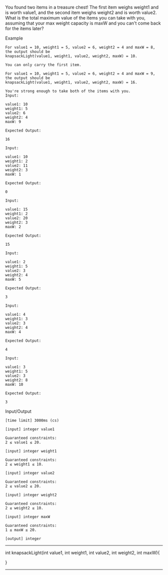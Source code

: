 You found two items in a treasure chest! The first item weighs weight1 and is worth value1, and the second item weighs weight2 and is worth value2. What is the total maximum value of the items you can take with you, assuming that your max weight capacity is maxW and you can't come back for the items later?

Example

    For value1 = 10, weight1 = 5, value2 = 6, weight2 = 4 and maxW = 8, the output should be
    knapsackLight(value1, weight1, value2, weight2, maxW) = 10.

    You can only carry the first item.

    For value1 = 10, weight1 = 5, value2 = 6, weight2 = 4 and maxW = 9, the output should be
    knapsackLight(value1, weight1, value2, weight2, maxW) = 16.

    You're strong enough to take both of the items with you.
    Input:

    value1: 10
    weight1: 5
    value2: 6
    weight2: 4
    maxW: 9

    Expected Output:

    16

    Input:

    value1: 10
    weight1: 2
    value2: 11
    weight2: 3
    maxW: 1

    Expected Output:

    0

    Input:

    value1: 15
    weight1: 2
    value2: 20
    weight2: 3
    maxW: 2

    Expected Output:

    15

    Input:

    value1: 2
    weight1: 5
    value2: 3
    weight2: 4
    maxW: 5

    Expected Output:

    3

    Input:

    value1: 4
    weight1: 3
    value2: 3
    weight2: 4
    maxW: 4

    Expected Output:

    4

    Input:

    value1: 3
    weight1: 5
    value2: 3
    weight2: 8
    maxW: 10

    Expected Output:

    3

Input/Output

    [time limit] 3000ms (cs)

    [input] integer value1

    Guaranteed constraints:
    2 ≤ value1 ≤ 20.

    [input] integer weight1

    Guaranteed constraints:
    2 ≤ weight1 ≤ 10.

    [input] integer value2

    Guaranteed constraints:
    2 ≤ value2 ≤ 20.

    [input] integer weight2

    Guaranteed constraints:
    2 ≤ weight2 ≤ 10.

    [input] integer maxW

    Guaranteed constraints:
    1 ≤ maxW ≤ 20.

    [output] integer

********************************************************

int knapsackLight(int value1, int weight1, int value2, int weight2, int maxW){


}
********************************************************
